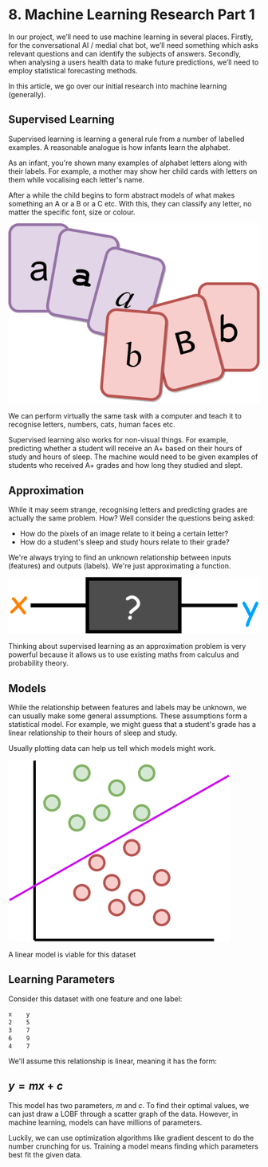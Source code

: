 # 8. Machine Learning Research Part 1

In our project, we’ll need to use machine learning in several places. Firstly, for the conversational AI / medial chat bot, we’ll need something which asks relevant questions and can identify the subjects of answers. Secondly, when analysing a users health data to make future predictions, we’ll need to employ statistical forecasting methods.

In this article, we go over our initial research into machine learning (generally).

## Supervised Learning

Supervised learning is learning a general rule from a number of labelled examples. A reasonable analogue is how infants learn the alphabet.

As an infant, you're shown many examples of alphabet letters along with their labels. For example, a mother may show her child cards with letters on them while vocalising each letter's name.

After a while the child begins to form abstract models of what makes something an A or a B or a C etc. With this, they can classify any letter, no matter the specific font, size or colour.

![Untitled](/assets/8%20Machine%20Learning%20Research%20Part%201%203596b4b71d734722a0686cf855ffeb19/Untitled.png)

We can perform virtually the same task with a computer and teach it to recognise letters, numbers, cats, human faces etc. 

Supervised learning also works for non-visual things. For example, predicting whether a student will receive an A+ based on their hours of study and hours of sleep. The machine would need to be given examples of students who received A+ grades and how long they studied and slept.

## Approximation

While it may seem strange, recognising letters and predicting grades are actually the same problem. How? Well consider the questions being asked:

- How do the pixels of an image relate to it being a certain letter?
- How do a student's sleep and study hours relate to their grade?

We're always trying to find an unknown relationship between inputs (features) and outputs (labels). We're just approximating a function.

![Untitled](/assets/8%20Machine%20Learning%20Research%20Part%201%203596b4b71d734722a0686cf855ffeb19/Untitled%201.png)

Thinking about supervised learning as an approximation problem is very powerful because it allows us to use existing maths from calculus and probability theory.

## Models

While the relationship between features and labels may be unknown, we can usually make some general assumptions. These assumptions form a statistical model.  For example, we might guess that a student's grade has a linear relationship to their hours of sleep and study. 

Usually plotting data can help us tell which models might work.

![A linear model is viable for this dataset](/assets/8%20Machine%20Learning%20Research%20Part%201%203596b4b71d734722a0686cf855ffeb19/Untitled%202.png)

A linear model is viable for this dataset

## Learning Parameters

Consider this dataset with one feature and one label:

```
x    y
2    5
3    7
6    9
4    7
```

We'll assume this relationship is linear, meaning it has the form:

## $y = mx + c$

This model has two parameters, $m$ and $c$. To find their optimal values, we can just draw a LOBF through a scatter graph of the data. However, in machine learning, models can have millions of parameters.

Luckily, we can use optimization algorithms like gradient descent to do the number crunching for us. Training a model means finding which parameters best fit the given data.
